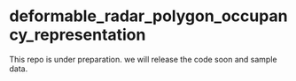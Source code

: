 # deformable_radar_polygon_occupancy_representation

This repo is under preparation. we will release the code soon and sample data.

